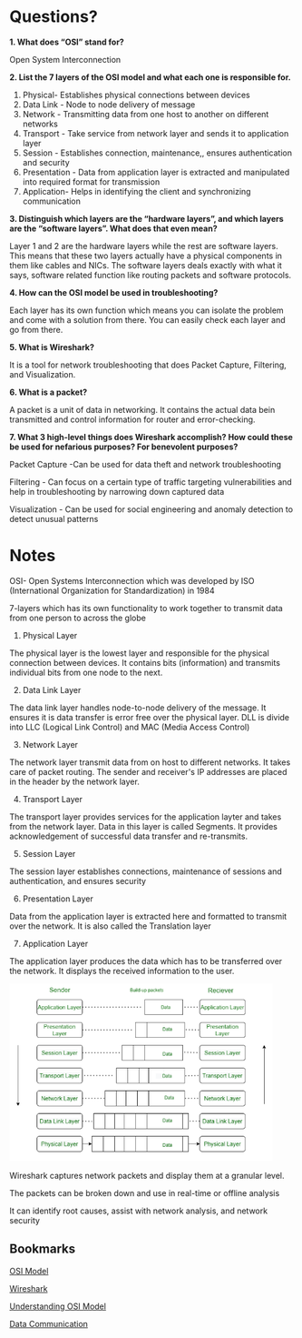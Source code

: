 # Questions?

**1. What does “OSI” stand for?**

Open System Interconnection

**2. List the 7 layers of the OSI model and what each one is responsible for.**

1. Physical- Establishes physical connections between devices
2. Data Link - Node to node delivery of message
3. Network - Transmitting data from one host to another on different networks
4. Transport - Take service from network layer and sends it to application layer
5. Session - Establishes connection, maintenance,, ensures authentication and security
6. Presentation - Data from application layer is extracted and manipulated into required format for transmission
7. Application- Helps in identifying the client and synchronizing communication

**3. Distinguish which layers are the “hardware layers”, and which layers are the “software layers”. What does that even mean?**

Layer 1 and 2 are the hardware layers while the rest are software layers. This means that these two layers actually have a physical components in them like cables and NICs. The software layers deals exactly with what it says, software related function like routing packets and software protocols. 

**4. How can the OSI model be used in troubleshooting?**

Each layer has its own function which means you can isolate the problem and come with a solution from there. You can easily check each layer and go from there. 

**5. What is Wireshark?**

It is a tool for network troubleshooting that does Packet Capture, Filtering, and Visualization.

**6. What is a packet?**

A packet is a unit of data in networking. It contains the actual data bein transmitted and control information for router and error-checking. 

**7. What 3 high-level things does Wireshark accomplish? How could these be used for nefarious purposes? For benevolent purposes?**

Packet Capture -Can be used for data theft and network troubleshooting

Filtering - Can focus on a certain type of traffic targeting vulnerabilities and help in troubleshooting by narrowing down captured data

Visualization - Can be used for social engineering and anomaly detection to detect unusual patterns

# Notes

OSI- Open Systems Interconnection which was developed by ISO (International Organization for Standardization) in 1984

7-layers which has its own functionality to work together to transmit data from one person to across the globe

1. Physical Layer

The physical layer is the lowest layer and responsible for the physical connection between devices. It contains bits (information) and transmits individual bits from one node to the next. 

2. Data Link Layer

The data link layer handles node-to-node delivery of the message. It ensures it is data transfer is error free over the physical layer. DLL is divide into LLC (Logical Link Control) and MAC (Media Access Control)

3. Network Layer

The network layer transmit data from on host to different networks. It takes care of packet routing. The sender and receiver's IP addresses are placed in the header by the network layer. 

4. Transport Layer

The transport layer provides services for the application layter and takes from the network layer. Data in this layer is called Segments. It provides acknowledgement of successful data transfer and re-transmits.

5. Session Layer

The session layer establishes connections, maintenance of sessions and authentication, and ensures security

6. Presentation Layer

Data from the application layer is extracted here and formatted to transmit over the network. It is also called the Translation layer

7. Application Layer

The application layer produces the data which has to be transferred over the network. It displays the received information to the user.

![Alt text](image.png)


Wireshark captures network packets and display them at a granular level. 

The packets can be broken down and use in real-time or offline analysis

It can identify root causes, assist with network analysis, and network security

## Bookmarks

[OSI Model](https://www.geeksforgeeks.org/open-systems-interconnection-model-osi/)

[Wireshark](https://www.comptia.org/content/articles/what-is-wireshark-and-how-to-use-it#myself)

[Understanding OSI Model](https://www.professormesser.com/network-plus/n10-008/n10-008-video/understanding-the-osi-model-3/)

[Data Communication](https://www.professormesser.com/network-plus/n10-008/n10-008-video/data-communication/)
